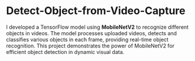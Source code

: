 # Detect-Object-from-Video-Capture
I developed a TensorFlow model using **MobileNetV2** to recognize different objects in videos. The model processes uploaded videos, detects and classifies various objects in each frame, providing real-time object recognition. This project demonstrates the power of MobileNetV2 for efficient object detection in dynamic visual data.
